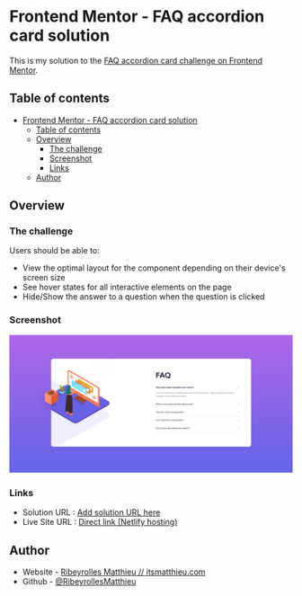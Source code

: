 # Frontend Mentor - FAQ accordion card solution

This is my solution to the [FAQ accordion card challenge on Frontend Mentor](https://www.frontendmentor.io/challenges/faq-accordion-card-XlyjD0Oam).

## Table of contents

- [Frontend Mentor - FAQ accordion card solution](#frontend-mentor---faq-accordion-card-solution)
  - [Table of contents](#table-of-contents)
  - [Overview](#overview)
    - [The challenge](#the-challenge)
    - [Screenshot](#screenshot)
    - [Links](#links)
  - [Author](#author)

## Overview

### The challenge

Users should be able to:

- View the optimal layout for the component depending on their device's screen size
- See hover states for all interactive elements on the page
- Hide/Show the answer to a question when the question is clicked

### Screenshot

![](./images/screenshot-desktop.png)

### Links

- Solution URL : [Add solution URL here](https://your-solution-url.com)
- Live Site URL : [Direct link (Netlify hosting)](https://faq-accordion-challenge.netlify.app/)
## Author

- Website - [Ribeyrolles Matthieu // itsmatthieu.com](https://itsmatthieu.com)
- Github - [@RibeyrollesMatthieu](https://github.com/RibeyrollesMatthieu)